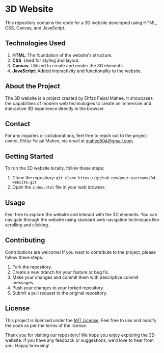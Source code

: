 # 3D Website

This repository contains the code for a 3D website developed using HTML, CSS, Canvas, and JavaScript.

## Technologies Used

1. **HTML**: The foundation of the website's structure.
2. **CSS**: Used for styling and layout.
3. **Canvas**: Utilized to create and render the 3D elements.
4. **JavaScript**: Added interactivity and functionality to the website.

## About the Project

The 3D website is a project created by Ehfaz Faisal Mahee. It showcases the capabilities of modern web technologies to create an immersive and interactive 3D experience directly in the browser.

## Contact

For any inquiries or collaborations, feel free to reach out to the project owner, Ehfaz Faisal Mahee, via email at mahee504@gmail.com.

## Getting Started

To run the 3D website locally, follow these steps:

1. Clone the repository: `git clone https://github.com/your-username/3d-website.git`
2. Open the `index.html` file in your web browser.

## Usage

Feel free to explore the website and interact with the 3D elements. You can navigate through the website using standard web navigation techniques like scrolling and clicking.

## Contributing

Contributions are welcome! If you want to contribute to the project, please follow these steps:

1. Fork the repository.
2. Create a new branch for your feature or bug fix.
3. Make your changes and commit them with descriptive commit messages.
4. Push your changes to your forked repository.
5. Submit a pull request to the original repository.

## License

This project is licensed under the [MIT License](LICENSE). Feel free to use and modify the code as per the terms of the license.


Thank you for visiting our repository! We hope you enjoy exploring the 3D website. If you have any feedback or suggestions, we'd love to hear from you. Happy browsing!